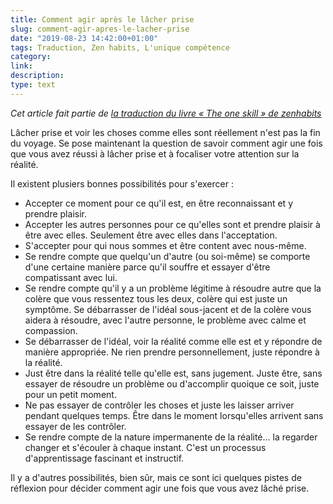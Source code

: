 ```yaml
---
title: Comment agir après le lâcher prise
slug: comment-agir-apres-le-lacher-prise
date: "2019-08-23 14:42:00+01:00"
tags: Traduction, Zen habits, L'unique compétence
category: 
link: 
description: 
type: text
---
```


_Cet article fait partie de [la traduction du livre « The one skill » de zenhabits](/blog/fr/traduction-du-livre-the-one-skill-de-zenhabits/)_

Lâcher prise et voir les choses comme elles sont réellement n'est pas la fin du voyage. Se pose maintenant la question de savoir comment agir une fois que vous avez réussi à lâcher prise et à focaliser votre attention sur la réalité.

<!-- TEASER_END -->

Il existent plusiers bonnes possibilités pour s'exercer :

- Accepter ce moment pour ce qu'il est, en être reconnaissant et y prendre plaisir.
- Accepter les autres personnes pour ce qu'elles sont et prendre plaisir à être avec elles. Seulement être avec elles dans l'acceptation.
- S'accepter pour qui nous sommes et être content avec nous-même.
- Se rendre compte que quelqu'un d'autre (ou soi-même) se comporte d'une certaine manière parce qu'il souffre et essayer d'être compatissant avec lui.
- Se rendre compte qu'il y a un problème légitime à résoudre autre que la colère que vous ressentez tous les deux, colère qui est juste un symptôme. Se débarrasser de l'idéal sous-jacent et de la colère vous aidera à résoudre, avec l'autre personne, le problème avec calme et compassion.
- Se débarrasser de l'idéal, voir la réalité comme elle est et y répondre de manière appropriée. Ne rien prendre personnellement, juste répondre à la réalité.
- Just être dans la réalité telle qu'elle est, sans jugement. Juste être, sans essayer de résoudre un problème ou d'accomplir quoique ce soit, juste pour un petit moment.
- Ne pas essayer de contrôler les choses et juste les laisser arriver pendant quelques temps. Être dans le moment lorsqu'elles arrivent sans essayer de les contrôler.
- Se rendre compte de la nature impermanente de la réalité… la regarder changer et s'écouler à chaque instant. C'est un processus d'apprentissage fascinant et instructif.

Il y a d'autres possibilités, bien sûr, mais ce sont ici quelques pistes de réflexion pour décider comment agir une fois que vous avez lâché prise.
